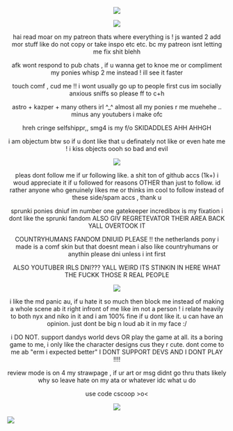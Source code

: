 <p align="center">
<img src="https://64.media.tumblr.com/ab3e8904229f0111982bf70d13d2a560/48d654acdb106890-82/s100x200/b3e762186ca62d2af5c799ad83d5a1c6eaefa033.pnj"/>
  </p>
<p align="center">
<img src="https://64.media.tumblr.com/5be87049dbb6b99326067bc04022473d/8742a5525a904cb2-32/s2048x3072/40040085fe609943f49d10751f61953d7a1e1ec9.pnj"/>
  </p>
  <p align="center">
hai read moar on my patreon thats where everything is ! js wanted 2 add mor stuff like do not copy or take inspo etc etc. bc my patreon isnt letting me fix shit blehh
     </p>
<p align="center">
afk wont respond to pub chats , if u wanna get to knoe me or compliment my ponies whisp 2 me instead ! ill see it faster
   </p>
<p align="center">
touch comf , cud me !! i wont usually go up to people first cus im socially anxious sniffs so please ff to c+h
   </p>
   <p align="center">
astro + kazper + many others irl ^_^ almost all my ponies r me muehehe .. minus any youtubers i make ofc
     <p align="center">
hreh cringe selfshippr,, smg4 is my f/o SKIDADDLES AHH AHHGH
   </p>
   <p align="center">
i am objectum btw so if u dont like that u definately not like or even hate me ! i kiss objects oooh so bad and evil
   </p>
<p align="center">
<img src="https://64.media.tumblr.com/adec81fd2dbd54f9e86fa574ebab52ea/58fd293a7c740a5c-77/s500x750/6f6871cc39a241f44b64fd453681ee56c17ed2fd.gifv"/>
  </p>
  <p align="center">
pleas dont follow me if ur following like. a shit ton of github accs (1k+) i woud appreciate it if u followed for reasons OTHER than just to follow. id rather anyone who genuinely likes me or thinks im cool to follow instead of these side/spam accs , thank u 
  </p>
  <p align="center">
sprunki ponies dniuf im number one gatekeeper incredibox is my fixation i dont like the sprunki fandom ALSO GIV REGRETEVATOR THEIR AREA BACK YALL OVERTOOK IT
    </p>
<p align="center">
COUNTRYHUMANS FANDOM DNIUID PLEASE !! the netherlands pony i made is a comf skin but that doesnt mean i also like countryhumans or anythin please dni unless i int first
  </p>
<p align="center">
ALSO YOUTUBER IRLS DNI??? YALL WEIRD ITS STINKIN IN HERE WHAT THE FUCKK THOSE R REAL PEOPLE
  </p>
  <p align="center">
<img src="https://64.media.tumblr.com/adec81fd2dbd54f9e86fa574ebab52ea/58fd293a7c740a5c-77/s500x750/6f6871cc39a241f44b64fd453681ee56c17ed2fd.gifv"/>
  </p>
<p align="center">
i like the md panic au, if u hate it so much then block me instead of making a whole scene ab it right infront of me like im not a person ! i relate heavily to both nyx and niko in it and i am 100% fine if u dont like it. u can have an opinion. just dont be big n loud ab it in my face :/
  </p>
  <p align="center">
i DO NOT. support dandys world devs OR play the game at all. its a boring game to me, i only like the character designs cus they r cute. dont come to me ab "erm i expected better" I DONT SUPPORT DEVS AND I DONT PLAY !!!!
  </p>
<p align="center">
  review mode is on 4 my strawpage , if ur art or msg didnt go thru thats likely why so leave hate on my ata or whatever idc what u do
  </p>
<p align="center">
use code cscoop >o<
  </p>       
<p align="center">
<img src="https://64.media.tumblr.com/14a217316af335c68b87081eb6e50715/4baf6cac9e1510f5-87/s250x400/cb0ff61aa4713a150121b4ebaffdcdad41a3d4f6.gifv"/>
</p>

![](https://komarev.com/ghpvc/?username=robotpilled&color=97b1ee&label=☆+prof+views+)
